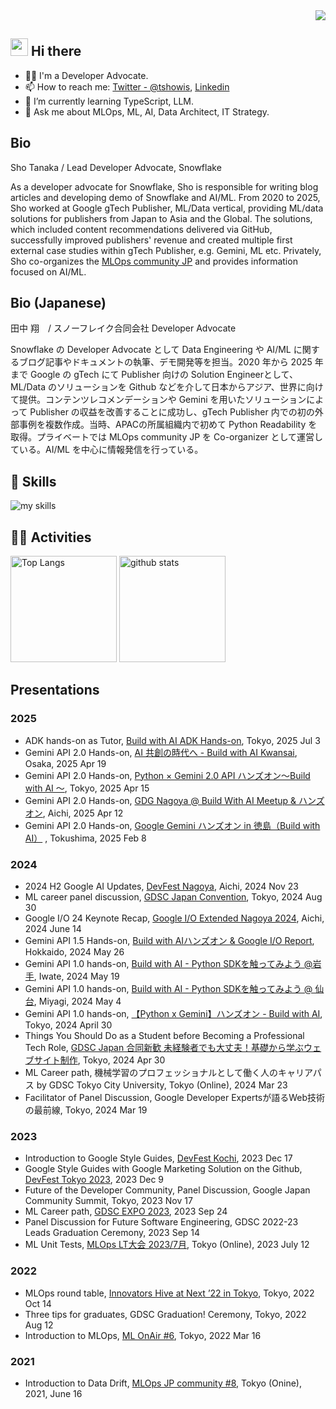 <div align="right">
  <img src="https://komarev.com/ghpvc/?username=tsho" />
</div>


<!-- 2. プロフィールや連絡先を変更 -->
## <img src="https://media.giphy.com/media/hvRJCLFzcasrR4ia7z/giphy.gif" width="28"> Hi there
- 🧑‍💻 I'm a Developer Advocate.
- 📫 How to reach me: [Twitter - @tshowis](https://twitter.com/tshowis), [Linkedin](https://www.linkedin.com/in/tsho/)  
- 🌱 I’m currently learning TypeScript, LLM.
- 💬 Ask me about MLOps, ML, AI, Data Architect, IT Strategy.

## Bio

Sho Tanaka / Lead Developer Advocate, Snowflake

As a developer advocate for Snowflake, Sho is responsible for writing blog articles and developing demo of Snowflake and AI/ML. From 2020 to 2025, Sho worked at Google gTech Publisher, ML/Data vertical, providing ML/data solutions for publishers from Japan to Asia and the Global. The solutions, which included content recommendations delivered via GitHub, successfully improved publishers' revenue and created multiple first external case studies within gTech Publisher, e.g. Gemini, ML etc. Privately, Sho co-organizes the [MLOps community JP](https://mlops.connpass.com/) and provides information focused on AI/ML.

## Bio (Japanese)

田中 翔　/ スノーフレイク合同会社 Developer Advocate

Snowflake の Developer Advocate として Data Engineering や AI/ML に関するブログ記事やドキュメントの執筆、デモ開発等を担当。2020 年から 2025 年まで Google の gTech にて Publisher 向けの Solution Engineerとして、ML/Data のソリューションを Github などを介して日本からアジア、世界に向けて提供。コンテンツレコメンデーションや Gemini を用いたソリューションによって Publisher の収益を改善することに成功し、gTech Publisher 内での初の外部事例を複数作成。当時、APACの所属組織内で初めて Python Readability を取得。プライベートでは MLOps community JP を Co-organizer として運営している。AI/ML を中心に情報発信を行っている。



<!-- 3. 好きな技術スタックに変更 -->
<!-- ライトモート：theme=light, ダークモート：theme=dark -->
<!-- アイコンの選択肢一覧：https://arc.net/l/quote/zizyykfh -->
## 🌱 Skills
<img alt="my skills" src="https://skillicons.dev/icons?theme=dark&perline=7&i=html,css,js,ts,python,fastapi,go,docker,aws,gcp,firebase,fortran,git" />
<br>


<!-- 4. GitHub usernameを変更, 2箇所 -->
<!-- ライトモート：theme=light, ダークモート：theme=vue-dark  -->
## 🏃‍♀️ Activities
<div align="left"> 
  <img alt="Top Langs" height="170px" src="https://github-readme-stats.vercel.app/api?username=tsho&theme=vue-dark&layout=compact" />
  <img alt="github stats" height="170px" src="https://github-readme-stats.vercel.app/api/top-langs/?username=tsho&theme=vue-dark&layout=compact" />
</div>


## Presentations
### 2025

- ADK hands-on as Tutor, [Build with AI ADK Hands-on](https://connpass.com/event/358223/), Tokyo, 2025 Jul 3
- Gemini API 2.0 Hands-on, [AI 共創の時代へ - Build with AI Kwansai](https://gdgkwansai.connpass.com/event/346523/), Osaka, 2025 Apr 19
- Gemini API 2.0 Hands-on, [Python × Gemini 2.0 API ハンズオン〜Build with AI 〜](https://gdg-tokyo.connpass.com/event/346783/), Tokyo, 2025 Apr 15
- Gemini API 2.0 Hands-on, [GDG Nagoya @ Build With AI Meetup & ハンズオン](https://gdgnagoya.connpass.com/event/347154/), Aichi, 2025 Apr 12
- Gemini API 2.0 Hands-on, [Google Gemini ハンズオン in 徳島（Build with AI）](https://gdgshikoku.connpass.com/event/339649/) , Tokushima, 2025 Feb 8

### 2024
- 2024 H2 Google AI Updates, [DevFest Nagoya](https://gdgnagoya.connpass.com/event/335686/), Aichi, 2024 Nov 23
- ML career panel discussion, [GDSC Japan Convention](https://gdsc-jp.connpass.com/event/323650/), Tokyo, 2024 Aug 30
- Google I/O 24 Keynote Recap, [Google I/O Extended Nagoya 2024](https://gdgnagoya.connpass.com/event/318320/), Aichi, 2024 June 14
- Gemini API 1.5 Hands-on, [Build with AIハンズオン & Google I/O Report](https://sapporo-apk.connpass.com/event/318058/), Hokkaido, 2024 May 26
- Gemini API 1.0 hands-on, [Build with AI - Python SDKを触ってみよう @岩手](https://moriokadojo.connpass.com/event/318466/), Iwate, 2024 May 19
- Gemini API 1.0 hands-on, [Build with AI - Python SDKを触ってみよう @ 仙台](https://gdgishinomaki.connpass.com/event/315940/), Miyagi, 2024 May 4
- Gemini API 1.0 hands-on, [【Python x Gemini】ハンズオン - Build with AI](https://gdg-tokyo.connpass.com/event/317227/), Tokyo, 2024 April 30
- Things You Should Do as a Student before Becoming a Professional Tech Role, [GDSC Japan 合同新歓 未経験者でも大丈夫！基礎から学ぶウェブサイト制作](https://gdsc-jp.connpass.com/event/311644/), Tokyo, 2024 Apr 30
- ML Career path, 機械学習のプロフェッショナルとして働く人のキャリアパス by GDSC Tokyo City University, Tokyo (Online), 2024 Mar 23
- Facilitator of Panel Discussion, Google Developer Expertsが語るWeb技術の最前線, Tokyo, 2024 Mar 19 

### 2023
- Introduction to Google Style Guides, [DevFest Kochi](https://gdgshikoku.connpass.com/event/302730/), 2023 Dec 17
- Google Style Guides with Google Marketing Solution on the Github, [DevFest Tokyo 2023](https://gdg-tokyo.connpass.com/event/301690/), 2023 Dec 9
- Future of the Developer Community, Panel Discussion, Google Japan Community Summit, Tokyo, 2023 Nov 17
- ML Career path, [GDSC EXPO 2023](https://gdsc-jp.connpass.com/event/292314/), 2023 Sep 24
- Panel Discussion for Future Software Engineering, GDSC 2022-23 Leads Graduation Ceremony, 2023 Sep 14
- ML Unit Tests, [MLOps LT大会 2023/7月](https://mlops.connpass.com/event/286716/), Tokyo (Online), 2023 July 12

### 2022
- MLOps round table, [Innovators Hive at Next ’22 in Tokyo](https://cloud.google.com/blog/ja/topics/google-cloud-next/innovators-hive?hl=ja), Tokyo, 2022 Oct 14
- Three tips for graduates, GDSC Graduation! Ceremony, Tokyo, 2022 Aug 12
- Introduction to MLOps, [ML OnAir #6](https://cloudonair.withgoogle.com/events/solution-machine-learning?talk=ml-session6-2), Tokyo, 2022 Mar 16

### 2021
- Introduction to Data Drift, [MLOps JP community #8](https://mlops.connpass.com/event/211953/), Tokyo (Onine), 2021, June 16



<!--
This repository is a ✨ _special_ ✨ repository because its `README.md` (this file) appears on your GitHub profile.

Here are some ideas to get you started:

- 🔭 I’m currently working on ...
- 🌱 I’m currently learning ...
- 👯 I’m looking to collaborate on ...
- 🤔 I’m looking for help with ...
- 💬 Ask me about ...
- 📫 How to reach me: ...
- 😄 Pronouns: ...
- ⚡ Fun fact: ...
-->

